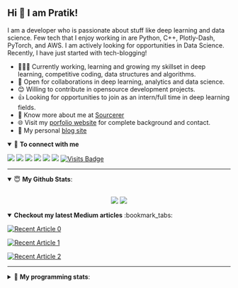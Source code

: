 ## Hi 👋 I am Pratik! 

I am a developer who is passionate about stuff like deep learning and data science. Few tech that I enjoy working in are Python, C++, Plotly-Dash, PyTorch, and  AWS. I am actively looking for opportunities in Data Science. Recently, I have just started with tech-blogging!

- 👨🏽‍💻 Currently working, learning and growing my skillset in deep learning, competitive coding, data structures and algorithms.
- 🤝 Open for collaborations in deep learning, analytics and data science.
- 😊 Willing to contribute in opensource development projects.
- 👍 Looking for opportunities to join as an intern/full time in deep learning fields.
- 👨 Know more about me at [Sourcerer](https://sourcerer.io/pr2tik1) 
- 🌐 Visit my [porfolio website](https://pr2tik1.github.io/) for complete background and contact.
- 👋 My personal [blog site](https://pr2tik1.github.io/blog/)

<details open>
<summary>🤝 <b>To connect with me</b></summary>

<p align = "center">
 
[<img src ="https://img.shields.io/badge/portfolio-%23.svg?&style=for-the-badge&logo=&logoColor=white%22">](https://pr2tik1.github.io/)
[<img src="https://img.shields.io/badge/twitter-%231DA1F2.svg?&style=for-the-badge&logo=twitter&logoColor=white" />](https://twitter.com/Pratikpkb) 
[<img src="https://img.shields.io/badge/medium-%2312100E.svg?&style=for-the-badge&logo=medium&logoColor=white" />](https://medium.com/@pratikbaitha04)
[<img src="https://img.shields.io/badge/linkedin-%230077B5.svg?&style=for-the-badge&logo=linkedin&logoColor=white" />](https://www.linkedin.com/in/pratik-kumar04/)
[<img src = "https://img.shields.io/badge/instagram-%23E4405F.svg?&style=for-the-badge&logo=instagram&logoColor=white">](https://www.instagram.com/pratikkumar04/)
[<img src="https://img.shields.io/badge/facebook-%231877F2.svg?&style=for-the-badge&logo=facebook&logoColor=white" />](https://www.facebook.com/pr2tik1) 
[![Visits Badge](https://badges.pufler.dev/visits/pr2tik1/pr2tik1?style=for-the-badge)](https://github.com/pr2tik1/pr2tik1)

</p>

</details>

---

<details open>
 <summary> 😇 <b>My Github Stats</b>: </summary>

<br>

<p align = "center">
  <img src = "https://github-readme-stats.vercel.app/api?username=pr2tik1&show_icons=true&theme=tokyonight&line_height=27">
  <img src = "https://github-readme-stats.vercel.app/api/top-langs/?username=pr2tik1&hide=css,java,html&theme=tokyonight">
</p>

</details>



<details open> 
 <summary><b>Checkout my latest Medium articles</b> :bookmark_tabs:</summary>
 
  <a target="_blank" href="https://github-readme-medium-recent-article.vercel.app/medium/@pratikbaitha04/0"><img src="https://github-readme-medium-recent-article.vercel.app/medium/@pratikbaitha04/0" alt="Recent Article 0"></a>

  <a target="_blank" href="https://github-readme-medium-recent-article.vercel.app/medium/@pratikbaitha04/1"><img src="https://github-readme-medium-recent-article.vercel.app/medium/@pratikbaitha04/1" alt="Recent Article 1"></a>

  <a target="_blank" href="https://github-readme-medium-recent-article.vercel.app/medium/@pratikbaitha04/2"><img src="https://github-readme-medium-recent-article.vercel.app/medium/@pratikbaitha04/2" alt="Recent Article 2"></a>

</details>

---

<details> 
 <summary>🤖 <b>My programming stats</b>: </summary>
<br>

<!--START_SECTION:waka-->
**I'm an Early 🐤** 

```text
🌞 Morning    109 commits    ████░░░░░░░░░░░░░░░░░░░░░   17.36% 
🌆 Daytime    209 commits    ████████░░░░░░░░░░░░░░░░░   33.28% 
🌃 Evening    225 commits    █████████░░░░░░░░░░░░░░░░   35.83% 
🌙 Night      85 commits     ███░░░░░░░░░░░░░░░░░░░░░░   13.54%

```
📅 **I'm Most Productive on Sunday** 

```text
Monday       73 commits     ███░░░░░░░░░░░░░░░░░░░░░░   11.62% 
Tuesday      90 commits     ███░░░░░░░░░░░░░░░░░░░░░░   14.33% 
Wednesday    73 commits     ███░░░░░░░░░░░░░░░░░░░░░░   11.62% 
Thursday     95 commits     ███░░░░░░░░░░░░░░░░░░░░░░   15.13% 
Friday       77 commits     ███░░░░░░░░░░░░░░░░░░░░░░   12.26% 
Saturday     108 commits    ████░░░░░░░░░░░░░░░░░░░░░   17.2% 
Sunday       112 commits    ████░░░░░░░░░░░░░░░░░░░░░   17.83%

```


📊 **This Week I Spent My Time On** 

```text
💬 Programming Languages: 
Markdown                 42 mins             ███████████░░░░░░░░░░░░░░   46.57% 
Python                   33 mins             █████████░░░░░░░░░░░░░░░░   36.67% 
YAML                     13 mins             ███░░░░░░░░░░░░░░░░░░░░░░   14.89% 
CSS                      0 secs              ░░░░░░░░░░░░░░░░░░░░░░░░░   1.03% 
SCSS                     0 secs              ░░░░░░░░░░░░░░░░░░░░░░░░░   0.58%

```

**I Mostly Code in Jupyter Notebook** 

```text
Jupyter Notebook         11 repos            █████████████████░░░░░░░░   68.75% 
C++                      2 repos             ███░░░░░░░░░░░░░░░░░░░░░░   12.5% 
HTML                     1 repos             █░░░░░░░░░░░░░░░░░░░░░░░░   6.25% 
Python                   1 repos             █░░░░░░░░░░░░░░░░░░░░░░░░   6.25% 
JavaScript               1 repos             █░░░░░░░░░░░░░░░░░░░░░░░░   6.25%

```



<!--END_SECTION:waka-->

</details>
